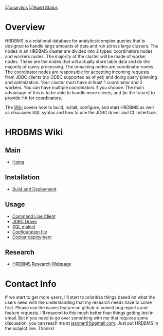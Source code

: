 [![analytics](http://www.google-analytics.com/collect?v=1&t=pageview&_s=1&dl=https%3A%2F%2Fgithub.com%2FIITDBGroup%2FHRDBMS%2Fmain&_u=MAC~&cid=123456789&tid=UA-92255635-3)]()
[![Build Status](https://travis-ci.org/IITDBGroup/HRDBMS.svg?branch=master)](https://travis-ci.org/IITDBGroup/HRDBMS)

# Overview
HRDBMS is a relational database for analytics/complex queries that is designed to handle large amounts of data and run across large clusters.
The nodes in an HRDBMS cluster are divided into 2 types: coordinators nodes and workers nodes.  The majority of the cluster will be made of worker nodes.  These are the nodes that will actually store table data and do the majority of query processing.  The remaining nodes are coordinator nodes.  The coordinator nodes are responsible for accepting incoming requests from JDBC clients (no ODBC supported as of yet) and doing query planning and optimization.  Your cluster must have at least 1 coordinator and 3 workers.  You can have multiple coordinators if you choose.  The main advantage of this is to be able to handle more clients, and (in the future) to provide HA for coordinators.

The [Wiki](https://github.com/IITDBGroup/HRDBMS/wiki) covers how to build, install, configure, and start HRDBMS as well as discusses SQL syntax and how to use the JDBC driver and CLI interface.

# HRDBMS Wiki #

## Main ##

* [Home][home]

## Installation ##

* [Build and Deployment][build]

## Usage ##

* [Command Line Client][cli]
* [JDBC Driver][jdbc]
* [SQL dialect][sql]
* [Configuration file][config]
* [Docker deployment][docker]

## Research ##

* [HRDBMS Research Webpage](http://www.cs.iit.edu/%7edbgroup/research/hrdbms.php)

[home]: https://github.com/IITDBGroup/HRDBMS/wiki/Home
[build]: https://github.com/IITDBGroup/HRDBMS/wiki/build
[sql]: https://github.com/IITDBGroup/HRDBMS/wiki/sql_dialect
[cli]: https://github.com/IITDBGroup/HRDBMS/wiki/cli
[jdbc]: https://github.com/IITDBGroup/HRDBMS/wiki/jdbc
[config]: https://github.com/IITDBGroup/HRDBMS/wiki/config_file
[docker]: https://github.com/IITDBGroup/HRDBMS/wiki/docker

# Contact Info

If we start to get more users, I'll start to prioritize things based on what the users need with the understanding that my research needs have to come first.  Please use the issues feature on github to submit bug reports and feature requests.  I'll respond to this much better than things getting lost in email.  But if you need to go over something with me that requires some discussion, you can reach me at jasonar81@gmail.com.  Just put HRDBMS in the subject line.  Thanks!

